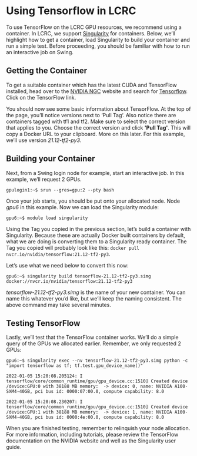 # Using Tensorflow in LCRC

To use TensorFlow on the LCRC GPU resources, we recommend using a container. In LCRC, we support [Singularity](https://sylabs.io/guides/3.5/user-guide/index.html) for containers. Below, we’ll highlight how to get a container, load Singularity to build your container and run a simple test. Before proceeding, you should be familiar with how to run an interactive job on Swing.

## Getting the Container

To get a suitable container which has the latest CUDA and TensorFlow installed, head over to the [NVIDIA NGC](https://catalog.ngc.nvidia.com/containers) website and search for [Tensorflow](https://catalog.ngc.nvidia.com/orgs/nvidia/containers/tensorflow). Click on the TensorFlow link.

You should now see some basic information about TensorFlow. At the top of the page, you’ll notice versions next to ‘Pull Tag‘. Also notice there are containers tagged with tf1 and tf2. Make sure to select the correct version that applies to you. Choose the correct version and click **'Pull Tag'**. This will copy a Docker URL to your clipboard. More on this later. For this example, we’ll use version *21.12-tf2-py3*.

## Building your Container

Next, from a Swing login node for example, start an interactive job. In this example, we’ll request 2 GPUs.

```console
gpulogin1:~$ srun --gres=gpu:2 --pty bash

```

Once your job starts, you should be put onto your allocated node. Node *gpu6* in this example. Now we can load the Singularity module:

```console
gpu6:~$ module load singularity
```

Using the Tag you copied in the previous section, let’s build a container with Singularity. Because these are actually Docker built containers by default, what we are doing is converting them to a Singularity ready container. The Tag you copied will probably look like this: `docker pull nvcr.io/nvidia/tensorflow:21.12-tf2-py3`.

Let’s use what we need below to convert this now:

```console
gpu6:~$ singularity build tensorflow-21.12-tf2-py3.simg docker://nvcr.io/nvidia/tensorflow:21.12-tf2-py3
```

*tensorflow-21.12-tf2-py3.simg* is the name of your new container. You can name this whatever you’d like, but we’ll keep the naming consistent. The above command may take several minutes.

## Testing TensorFlow

Lastly, we’ll test that the TensorFlow container works. We’ll do a simple query of the GPUs we allocated earlier. Remember, we only requested 2 GPUs:

```console
gpu6:~$ singularity exec --nv tensorflow-21.12-tf2-py3.simg python -c "import tensorflow as tf; tf.test.gpu_device_name()"

2022-01-05 15:20:08.205124: I tensorflow/core/common_runtime/gpu/gpu_device.cc:1510] Created device /device:GPU:0 with 38188 MB memory:  -> device: 0, name: NVIDIA A100-SXM4-40GB, pci bus id: 0000:07:00.0, compute capability: 8.0

2022-01-05 15:20:08.230207: I tensorflow/core/common_runtime/gpu/gpu_device.cc:1510] Created device /device:GPU:1 with 38188 MB memory:  -> device: 1, name: NVIDIA A100-SXM4-40GB, pci bus id: 0000:4e:00.0, compute capability: 8.0
```

When you are finished testing, remember to relinquish your node allocation. For more information, including tutorials, please review the TensorFlow documentation on the NVIDIA website and well as the Singularity user guide.
